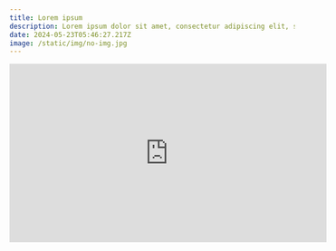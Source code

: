 ```yaml
---
title: Lorem ipsum
description: Lorem ipsum dolor sit amet, consectetur adipiscing elit, sed do eiusmod tempor incididunt ut labore et dolore magna aliqua. Malesuada bibendum arcu vitae elementum curabitur vitae.
date: 2024-05-23T05:46:27.217Z
image: /static/img/no-img.jpg
---
```

<iframe width="560" height="315" src="https://www.youtube-nocookie.com/embed/cqF6M25kqq4?si=7QtTfUfolmqWpJXi&amp;controls=0&amp;start=0" title="YouTube video player" frameborder="0" allow="accelerometer; autoplay; clipboard-write; encrypted-media; gyroscope; picture-in-picture; web-share" referrerpolicy="strict-origin-when-cross-origin" allowfullscreen></iframe>